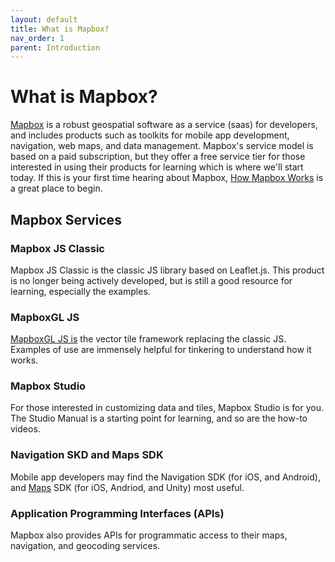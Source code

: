 ```yaml
---
layout: default
title: What is Mapbox?
nav_order: 1
parent: Introduction
---
```


# What is Mapbox?
[Mapbox](Mapbox.com) is a robust geospatial software as a service (saas) for developers, and includes products such as toolkits for mobile app development, navigation, web maps, and data management. Mapbox's service model is based on a paid subscription, but they offer a free service tier for those interested in using their products for learning which is where we'll start today. If this is your first time hearing about Mapbox, [How Mapbox Works](https://docs.mapbox.com/help/getting-started/) is a great place to begin.



## Mapbox Services

### Mapbox JS Classic 
Mapbox JS Classic is the classic JS library based on Leaflet.js. This product is no longer being actively developed, but is still a good resource for learning, especially the examples.

### MapboxGL JS 
[MapboxGL JS is](https://www.mapbox.com/mapbox-gljs) the vector tile framework replacing the classic JS. Examples of use are immensely helpful for tinkering to understand how it works. 

### Mapbox Studio
For those interested in customizing data and tiles, Mapbox Studio is for you. The Studio Manual is a starting point for learning, and so are the how-to videos.

### Navigation SKD and Maps SDK
Mobile app developers may find the Navigation SDK (for iOS, and Android), and [Maps](https://www.mapbox.com/maps) SDK (for iOS, Andriod, and Unity) most useful.

### Application Programming Interfaces (APIs)
Mapbox also provides APIs for programmatic access to their maps, navigation, and geocoding services.
